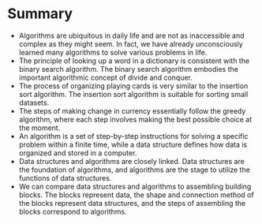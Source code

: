 # Summary

- Algorithms are ubiquitous in daily life and are not as inaccessible and complex as they might seem. In fact, we have already unconsciously learned many algorithms to solve various problems in life.
- The principle of looking up a word in a dictionary is consistent with the binary search algorithm. The binary search algorithm embodies the important algorithmic concept of divide and conquer.
- The process of organizing playing cards is very similar to the insertion sort algorithm. The insertion sort algorithm is suitable for sorting small datasets.
- The steps of making change in currency essentially follow the greedy algorithm, where each step involves making the best possible choice at the moment.
- An algorithm is a set of step-by-step instructions for solving a specific problem within a finite time, while a data structure defines how data is organized and stored in a computer.
- Data structures and algorithms are closely linked. Data structures are the foundation of algorithms, and algorithms are the stage to utilize the functions of data structures.
- We can compare data structures and algorithms to assembling building blocks. The blocks represent data, the shape and connection method of the blocks represent data structures, and the steps of assembling the blocks correspond to algorithms.
